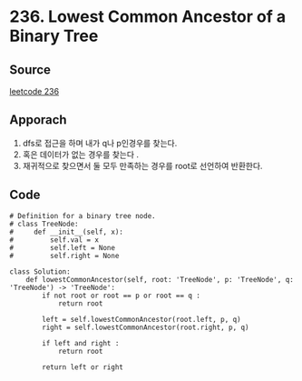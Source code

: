 # 236. Lowest Common Ancestor of a Binary Tree

## Source
[leetcode 236](https://leetcode.com/problems/lowest-common-ancestor-of-a-binary-tree/description/?envType=study-plan-v2&envId=leetcode-75)

## Apporach
1. dfs로 접근을 하며 내가 q나 p인경우를 찾는다. 
2. 혹은 데이터가 없는 경우를 찾는다 .
3. 재귀적으로 찾으면서 둘 모두 만족하는 경우를 root로 선언하여 반환한다.

## Code
    # Definition for a binary tree node.
    # class TreeNode:
    #     def __init__(self, x):
    #         self.val = x
    #         self.left = None
    #         self.right = None

    class Solution:
        def lowestCommonAncestor(self, root: 'TreeNode', p: 'TreeNode', q: 'TreeNode') -> 'TreeNode':
            if not root or root == p or root == q :
                return root 
            
            left = self.lowestCommonAncestor(root.left, p, q)
            right = self.lowestCommonAncestor(root.right, p, q)

            if left and right :
                return root
            
            return left or right


